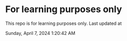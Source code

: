 # For learning purposes only
This repo is for learning purposes only.
Last updated at

Sunday, April 7, 2024 1:20:42 AM

